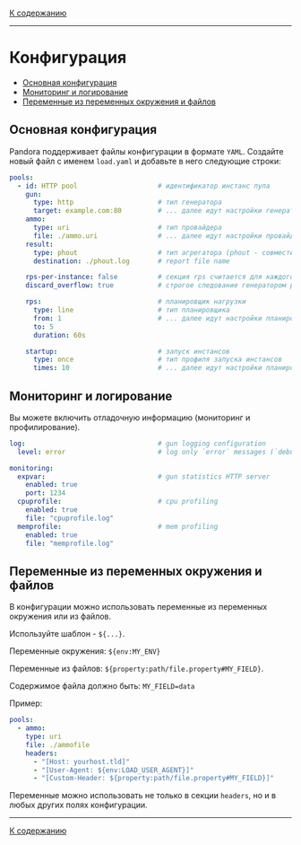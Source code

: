 [К содержанию](index.md)

---

# Конфигурация

- [Основная конфигурация](#basic-configuration)
- [Мониторинг и логирование](#monitoring-and-logging)
- [Переменные из переменных окружения и файлов](#variables-from-env-and-files)

## Основная конфигурация

Pandora поддерживает файлы конфигурации в формате `YAML`. Создайте новый файл с именем `load.yaml` и добавьте
в него следующие строки:

```yaml
pools:
  - id: HTTP pool                    # идентификатор инстанс пула
    gun:
      type: http                     # тип генератора
      target: example.com:80         # ... далее идут настройки генератора. Зависят от его типа
    ammo:
      type: uri                      # тип провайдера
      file: ./ammo.uri               # ... далее идут настройки провайдера. Зависят от его типа
    result:
      type: phout                    # тип агрегатора (phout - совместим Yandex.Tank)
      destination: ./phout.log       # report file name

    rps-per-instance: false          # секция rps считается для каждого инстанса или для всего теста. false - для всего теста
    discard_overflow: true           # строгое следование генератором расписания запросов

    rps:                             # планировщик нагрузки
      type: line                     # тип планировщика
      from: 1                        # ... далее идут настройки планировщика. Зависят от его типа
      to: 5
      duration: 60s

    startup:                         # запуск инстансов
      type: once                     # тип профиля запуска инстансов
      times: 10                      # ... далее идут настройки планировщика. Зависят от его типа
```

## Мониторинг и логирование

Вы можете включить отладочную информацию (мониторинг и профилирование).

```yaml
log:                                 # gun logging configuration
  level: error                       # log only `error` messages (`debug` for verbose logging)

monitoring:
  expvar:                            # gun statistics HTTP server
    enabled: true
    port: 1234
  cpuprofile:                        # cpu profiling
    enabled: true
    file: "cpuprofile.log"
  memprofile:                        # mem profiling
    enabled: true
    file: "memprofile.log"
```


## Переменные из переменных окружения и файлов

В конфигурации можно использовать переменные из переменных окружения или из файлов.

Используйте шаблон - `${...}`.

Переменные окружения: `${env:MY_ENV}`

Переменные из файлов: `${property:path/file.property#MY_FIELD}`.

Содержимое файла должно быть: `MY_FIELD=data`

Пример:

```yaml
pools:
  - ammo:
    type: uri
    file: ./ammofile
    headers:
      - "[Host: yourhost.tld]"
      - "[User-Agent: ${env:LOAD_USER_AGENT}]"
      - "[Custom-Header: ${property:path/file.property#MY_FIELD}]"
```

Переменные можно использовать не только в секции `headers`, но и в любых других полях конфигурации.

---

[К содержанию](index.md)
